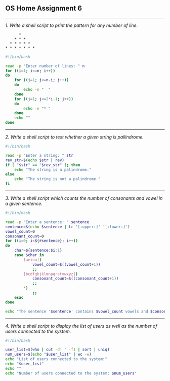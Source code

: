 ## OS Home Assignment 6

---

_1. Write a shell script to print the pattern for any number of line._

```
      *
    * * *
  * * * * *
* * * * * * *
```

```bash
#!/bin/bash

read -p "Enter number of lines: " n
for ((i=1; i<=n; i++))
do
    for ((j=1; j<=n-i; j++))
    do
        echo -n "  "
    done
    for ((j=1; j<=2*i-1; j++))
    do
        echo -n "* "
    done
    echo ""
done
```

---

_2. Write a shell script to test whether a given string is pallindrome._

```bash
#!/bin/bash

read -p "Enter a string: " str
rev_str=$(echo $str | rev)
if [ "$str" == "$rev_str" ]; then
    echo "The string is a palindrome."
else
    echo "The string is not a palindrome."
fi
```

---

_3. Write a shell script which counts the number of consonants and vowel in a given sentence._

```bash
#!/bin/bash

read -p "Enter a sentence: " sentence
sentence=$(echo $sentence | tr '[:upper:]' '[:lower:]')
vowel_count=0
consonant_count=0
for ((i=0; i<${#sentence}; i++))
do
    char=${sentence:$i:1}
    case $char in
        [aeiou])
            vowel_count=$((vowel_count+1))
            ;;
        [bcdfghjklmnpqrstvwxyz])
            consonant_count=$((consonant_count+1))
            ;;
        *)
            ;;
    esac
done

echo "The sentence '$sentence' contains $vowel_count vowels and $consonant_count consonants."
```

---

_4. Write a shell script to display the list of users as well as the number of users connected to the system._

```bash
#!/bin/bash

user_list=$(who | cut -d' ' -f1 | sort | uniq)
num_users=$(echo "$user_list" | wc -w)
echo "List of users connected to the system:"
echo "$user_list"
echo ""
echo "Number of users connected to the system: $num_users"
```
